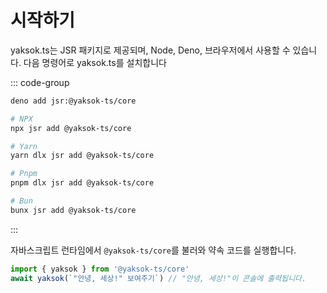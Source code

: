 # 시작하기

yaksok.ts는 JSR 패키지로 제공되며, Node, Deno, 브라우저에서 사용할 수 있습니다. 다음 명령어로 yaksok.ts를 설치합니다

::: code-group

```Bash [Deno]
deno add jsr:@yaksok-ts/core
```

```Bash [Others]
# NPX
npx jsr add @yaksok-ts/core

# Yarn
yarn dlx jsr add @yaksok-ts/core

# Pnpm
pnpm dlx jsr add @yaksok-ts/core

# Bun
bunx jsr add @yaksok-ts/core
```

:::

자바스크립트 런타임에서 `@yaksok-ts/core`를 불러와 약속 코드를 실행합니다.

```ts
import { yaksok } from '@yaksok-ts/core'
await yaksok(`"안녕, 세상!" 보여주기`) // "안녕, 세상!"이 콘솔에 출력됩니다.
```

